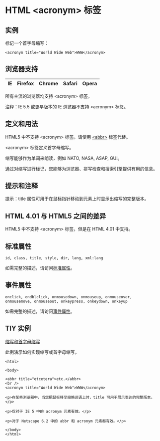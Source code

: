 # HTML &lt;acronym&gt; 标签

## 实例

标记一个首字母缩写：

```
<acronym title="World Wide Web">WWW</acronym>
```



## 浏览器支持

| IE | Firefox | Chrome | Safari | Opera |
| --- | --- | --- | --- | --- |

所有主流的浏览器均支持 &lt;acronym&gt; 标签。

注释：IE 5.5 或更早版本的 IE 浏览器不支持 &lt;acronym&gt; 标签。

## 定义和用法

HTML5 中不支持 &lt;acronym&gt; 标签。请使用 [&lt;abbr&gt;](/tags/tag_abbr.asp "HTML &lt;abbr&gt; 标签") 标签代替。

&lt;acronym&gt; 标签定义首字母缩写。

缩写能够作为单词来朗读，例如 NATO, NASA, ASAP, GUI。

通过对缩写进行标记，您能够为浏览器、拼写检查和搜索引擎提供有用的信息。

## 提示和注释

提示：title 属性可用于在鼠标指针移动到元素上时显示出缩写的完整版本。

## HTML 4.01 与 HTML5 之间的差异

HTML5 中不支持 &lt;acronym&gt; 标签，但是在 HTML 4.01 中支持。

## 标准属性

```
id, class, title, style, dir, lang, xml:lang
```

如需完整的描述，请访问[标准属性](/tags/html_ref_standardattributes.asp)。

## 事件属性

```
onclick, ondblclick, onmousedown, onmouseup, onmouseover, 
onmousemove, onmouseout, onkeypress, onkeydown, onkeyup 

```

如需完整的描述，请访问[事件属性](/tags/html_ref_eventattributes.asp)。

## TIY 实例

[缩写和首字母缩写](/tiy/t.asp?f=html_abbracronym "缩写和首字母缩写")

此例演示如何实现缩写或首字母缩写。

```
<html>

<body>

<abbr title="etcetera">etc.</abbr>
<br />
<acronym title="World Wide Web">WWW</acronym>

<p>在某些浏览器中，当您把鼠标移至缩略词语上时，title 可用于展示表达的完整版本。</p>

<p>仅对于 IE 5 中的 acronym 元素有效。</p>

<p>对于 Netscape 6.2 中的 abbr 和 acronym 元素都有效。</p>

</body>
</html>

```

